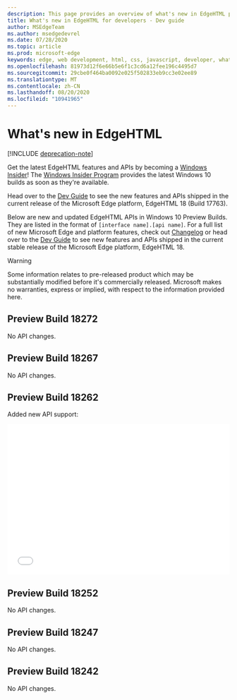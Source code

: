 ```yaml
---
description: This page provides an overview of what's new in EdgeHTML preview builds for developers.
title: What's new in EdgeHTML for developers - Dev guide
author: MSEdgeTeam
ms.author: msedgedevrel
ms.date: 07/28/2020
ms.topic: article
ms.prod: microsoft-edge
keywords: edge, web development, html, css, javascript, developer, what's new in edge, new APIs in edge, edgehtml, edgehtml preview builds
ms.openlocfilehash: 81973d12f6e66b5e6f1c3cd6a12fee196c4495d7
ms.sourcegitcommit: 29cbe0f464ba0092e025f502833eb9cc3e02ee89
ms.translationtype: MT
ms.contentlocale: zh-CN
ms.lasthandoff: 08/20/2020
ms.locfileid: "10941965"
---
```

# What's new in EdgeHTML  

[!INCLUDE [deprecation-note](../includes/legacy-edge-note.md)]  

Get the latest EdgeHTML features and APIs by becoming a [Windows Insider](https://insider.windows.com)!  The [Windows Insider Program](https://insider.windows.com) provides the latest Windows 10 builds as soon as they're available.  

Head over to the [Dev Guide](../dev-guide.md) to see the new features and APIs shipped in the current release of the Microsoft Edge platform, EdgeHTML 18 \(Build 17763\).  

Below are new and updated EdgeHTML APIs in Windows 10 Preview Builds. They are listed in the format of `[interface name].[api name]`.  For a full list of new Microsoft Edge and platform features, check out [Changelog](https://developer.microsoft.com/microsoft-edge/platform/changelog) or head over to the [Dev Guide](../dev-guide.md) to see new features and APIs shipped in the current stable release of the Microsoft Edge platform, EdgeHTML 18.   

> [!WARNING] 
> Some information relates to pre-released product which may be substantially modified before it's commercially released.  Microsoft makes no warranties, express or implied, with respect to the information provided here.  

## Preview Build 18272  

No API changes.  

## Preview Build 18267  

No API changes.  

## Preview Build 18262  

Added new API support:  

<iframe height='341' scrolling='no' title='EdgeHTML Preview Build 17682' src='//codepen.io/MSEdgeDev/embed/5a691c1840690352f409d3788b8167fa/?height=341&theme-id=23761&default-tab=result&embed-version=2' frameborder='no' allowtransparency='true' allowfullscreen='true' style='width: 100%;'>See the Pen <a href='https://codepen.io/MSEdgeDev/pen/5a691c1840690352f409d3788b8167fa/'>EdgeHTML Preview Build 17682</a> by MSEdgeDev (<a href='https://codepen.io/MSEdgeDev'>@MSEdgeDev</a>) on <a href='https://codepen.io'>CodePen</a>.  </iframe>  

## Preview Build 18252  

No API changes.  

## Preview Build 18247  

No API changes.  

## Preview Build 18242  

No API changes.  
